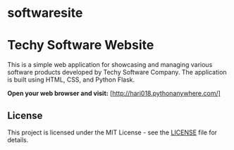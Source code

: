 # softwaresite
# Techy Software Website

This is a simple web application for showcasing and managing various software products developed by Techy Software Company. The application is built using HTML, CSS, and Python Flask.

 **Open your web browser and visit:**
[http://hari018.pythonanywhere.com/]

## License
This project is licensed under the MIT License - see the [LICENSE](LICENSE) file for details.
